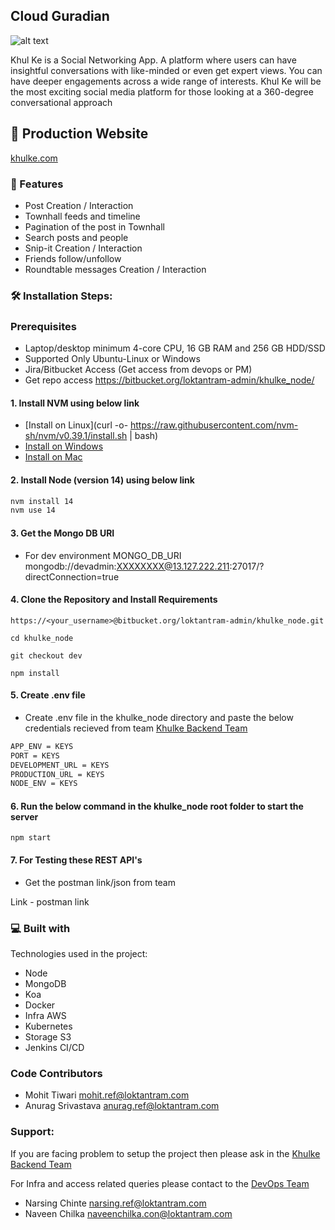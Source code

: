## Cloud Guradian
![alt text](https://dev.web.khulke.com/static/media/logo.9bc58a3e.svg?raw=true)


Khul Ke is a Social Networking App. A platform where users can have insightful conversations with like-minded or even get expert views. You can have deeper engagements across a wide range of interests. Khul Ke will be the most exciting social media platform for those looking at a 360-degree conversational approach

## 🚀 Production Website

[khulke.com](https://www.khulke.com/)

### 🧐 Features

*  Post Creation / Interaction
*  Townhall feeds and timeline
*  Pagination of the post in Townhall
*  Search posts and people
*  Snip-it Creation / Interaction
*  Friends follow/unfollow
*  Roundtable messages Creation / Interaction


### 🛠️ Installation Steps:

### Prerequisites
* Laptop/desktop minimum 4-core CPU, 16 GB RAM and 256 GB HDD/SSD 
* Supported Only Ubuntu-Linux or Windows
* Jira/Bitbucket Access (Get access from devops or PM)
* Get repo access https://bitbucket.org/loktantram-admin/khulke_node/

#### 1. Install NVM using below link
- [Install on Linux](curl -o- https://raw.githubusercontent.com/nvm-sh/nvm/v0.39.1/install.sh | bash)
- [Install on Windows](https://github.com/coreybutler/nvm-windows/releases)
- [Install on Mac](https://collabnix.com/how-to-install-and-configure-nvm-on-mac-os)

#### 2. Install Node (version 14) using below link

```bash
nvm install 14
nvm use 14
```

#### 3. Get the Mongo DB URI

* For dev environment MONGO_DB_URI
mongodb://devadmin:XXXXXXXX@13.127.222.211:27017/?directConnection=true

#### 4. Clone the Repository and Install Requirements


```
https://<your_username>@bitbucket.org/loktantram-admin/khulke_node.git
```

```
cd khulke_node
```

```
git checkout dev
```

```
npm install
```

#### 5. Create .env file 
* Create .env file in the khulke_node directory and paste the below credentials recieved from team
[Khulke Backend Team](https://teams.microsoft.com/_#/conversations/General?threadId=19:rVvWA7P1KfZIjILzyKDfguC7b7Xszf5QE8xIUApv0l01@thread.tacv2&ctx=channel)

```bash
APP_ENV = KEYS
PORT = KEYS
DEVELOPMENT_URL = KEYS
PRODUCTION_URL = KEYS
NODE_ENV = KEYS
```


#### 6. Run the below command in the khulke_node root folder to start the server

```
npm start
```

#### 7. For Testing these REST API's 

* Get the postman link/json from team

Link - postman link 


### 💻 Built with

Technologies used in the project:

* Node
* MongoDB
* Koa
* Docker
* Infra AWS
* Kubernetes
* Storage S3
* Jenkins CI/CD

### Code Contributors
* Mohit Tiwari [mohit.ref@loktantram.com](mailto:mohit.ref@loktantram.com) 
* Anurag Srivastava [anurag.ref@loktantram.com](mailto:anurag.ref@loktantram.com)

### Support:
If you are facing problem to setup the project then please ask in the
[Khulke Backend Team](https://teams.microsoft.com/l/channel/19%3a5cc32ece8b114c0dbb4d1e5f6befe032%40thread.tacv2/Khulke%2520Backend%2520Team?groupId=4479ca8d-c529-4878-bd18-fe5c0910382d&tenantId=2743a4d4-e89a-4824-b510-8fa0e7cc02ed)

For Infra and access related queries please contact to the
[DevOps Team](https://teams.microsoft.com/l/team/19%3aCWzBqr-0ckPqGahJTR3q4H0rlavxFNDLPNbv2Dshiic1%40thread.tacv2/conversations?groupId=269d19aa-48a1-4af3-a78c-610c478d7c8a&tenantId=2743a4d4-e89a-4824-b510-8fa0e7cc02ed)

* Narsing Chinte [narsing.ref@loktantram.com](mailto:narsing.ref@loktantram.com)
* Naveen Chilka [naveenchilka.con@loktantram.com](mailto:naveenchilka.con@loktantram.com)
 

